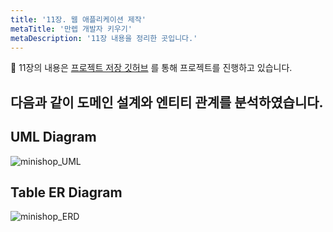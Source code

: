 ```yaml
---
title: '11장. 웹 애플리케이션 제작'
metaTitle: '만렙 개발자 키우기'
metaDescription: '11장 내용을 정리한 곳입니다.'
---
```


💬 11장의 내용은 [프로젝트 저장 깃허브](https://github.com/nowwater/spring_jpa_minishop) 를 통해 프로젝트를 진행하고 있습니다.

## 다음과 같이 도메인 설계와 엔티티 관계를 분석하였습니다.

## UML Diagram

![minishop_UML](https://user-images.githubusercontent.com/51476083/105446681-f7bb1100-5cb5-11eb-9d9d-f66380c58d67.png)

## Table ER Diagram

![minishop_ERD](https://user-images.githubusercontent.com/51476083/105446705-05709680-5cb6-11eb-92ea-0d58ab2bbad3.png)
